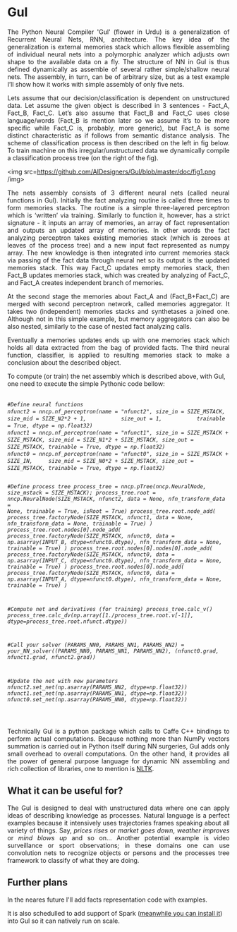 # Gul
<p align="justify">The Python Neural Compiler 'Gul' (flower in Urdu) is a generalization of Recurrent Neural Nets, RNN, architecture. The key idea of the generalization is external memories stack which allows flexible assembling of individual neural nets into a polymorphic analyzer which adjusts own shape to the available data on a fly. The structure of NN in Gul is thus defined dynamically as assemble of several rather simple/shallow neural nets. The assembly, in turn, can be of arbitrary size, but as a test example I’ll show how it works with simple assembly of only five nets.</p>
<p align="justify">Lets assume that our decision/classification is dependent on unstructured data. Let assume the given object is described in 3 sentences - Fact_A, Fact_B, Fact_C. Let’s also assume that Fact_B and Fact_C uses close language/words (Fact_B is mention later so we assume it’s to be more specific while Fact_C is, probably, more generic), but Fact_A is some distinct characteristic as if follows from semantic distance analysis. The scheme of classification process is then described on the left in fig below. To train machine on this irregular/unstructured data we dynamically compile a classification process tree (on the right of the fig).</p> 

<img src=https://github.com/AIDesigners/Gul/blob/master/doc/fig1.png /img>

<p align="justify">The nets assembly consists of 3 different neural nets (called neural functions in Gul). Initially the fact analyzing routine is called three times to form memories stacks. The routine is a simple three-layered perceptron which is ‘written’ via training. Similarly to function it, however, has a strict signature - it inputs an array of memories, an array of fact representation and outputs an updated array of memories. In other words the fact analyzing perceptron takes existing memories stack (which is zeroes at leaves of the process tree) and a new input fact represented as numpy array. The new knowledge is then integrated into current memories stack via passing of the fact data through neural net so its output is the updated memories stack. This way Fact_C updates empty memories stack, then Fact_B updates memories stack, which was created by analyzing of Fact_C, and Fact_A creates independent branch of memories.</p>
<p align="justify">At the second stage the memories about Fact_A and (Fact_B+Fact_C) are merged with second perceptron network, called memories aggregator. It takes two (independent) memories stacks and synthetases a joined one. Although not in this simple example, but memory aggregators can also be also nested, similarly to the case of nested fact analyzing calls.</p>
<p align="justify">Eventually a memories updates ends up with one memories stack which holds all data extracted from the bag of provided facts. The third neural function, classifier, is applied to resulting memories stack to make a conclusion about the described object.</p>

<p align="left">To compute (or train) the net assembly which is described above, with Gul, one need to execute the simple Pythonic code bellow:</p>
<pre><code><i>
#Define neural functions
nfunct2 = nncp.nf_perceptron(name = "nfunct2", size_in = SIZE_MSTACK,               size_mid = SIZE_N2*2 + 1,           size_out = 1,           trainable = True, dtype = np.float32)
nfunct1 = nncp.nf_perceptron(name = "nfunct1", size_in = SIZE_MSTACK + SIZE_MSTACK, size_mid = SIZE_N1*2 + SIZE_MSTACK, size_out = SIZE_MSTACK, trainable = True, dtype = np.float32)
nfunct0 = nncp.nf_perceptron(name = "nfunct0", size_in = SIZE_MSTACK + SIZE_IN,     size_mid = SIZE_N0*2 + SIZE_MSTACK, size_out = SIZE_MSTACK, trainable = True, dtype = np.float32)

#Define process tree
process_tree = nncp.pTree(nncp.NeuralNode, size_mstack = SIZE_MSTACK); 
process_tree.root = nncp.NeuralNode(SIZE_MSTACK, nfunct2, data = None, nfn_transform_data = None, trainable = True, isRoot = True)
process_tree.root.node_add( process_tree.factoryNode(SIZE_MSTACK, nfunct1, data = None, nfn_transform_data = None, trainable = True) )
process_tree.root.nodes[0].node_add( process_tree.factoryNode(SIZE_MSTACK, nfunct0, data = np.asarray(INPUT_B, dtype=nfunct0.dtype), nfn_transform_data = None, trainable = True) )
process_tree.root.nodes[0].nodes[0].node_add( process_tree.factoryNode(SIZE_MSTACK, nfunct0, data = np.asarray(INPUT_C, dtype=nfunct0.dtype), nfn_transform_data = None, trainable = True) )
process_tree.root.nodes[0].node_add( process_tree.factoryNode(SIZE_MSTACK, nfunct0, data = np.asarray(INPUT_A, dtype=nfunct0.dtype), nfn_transform_data = None, trainable = True) )

#Compute net and derivatives (for training)
process_tree.calc_v() 
process_tree.calc_dv(np.array([1./process_tree.root.v[-1]], dtype=process_tree.root.nfunct.dtype))

#Call your solver
(PARAMS_NN0, PARAMS_NN1, PARAMS_NN2) = your_NN_solver((PARAMS_NN0, PARAMS_NN1, PARAMS_NN2), (nfunct0.grad, nfunct1.grad, nfunct2.grad))

#Update the net with new parameters
nfunct2.set_net(np.asarray(PARAMS_NN2, dtype=np.float32))
nfunct1.set_net(np.asarray(PARAMS_NN1, dtype=np.float32))
nfunct0.set_net(np.asarray(PARAMS_NN0, dtype=np.float32))

</i></code></pre>


<p align="justify">Technically Gul is a python package which calls to Caffe C++ bindings to perform actual computations. Because nothing more than NumPy vectors summation is carried out in Python itself during NN surgeries, Gul adds only small overhead to overall computations. On the other hand, it provides all the power of general purpose language for dynamic NN assembling and rich collection of libraries, one to mention is <a href="http://www.nltk.org/">NLTK</a>.</p>

## What it can be useful for?

<p align="justify">The Gul is designed to deal with unstructured data where one can apply ideas of describing knowledge as processes. Natural language is a perfect examples because it intensively uses trajectories frames speaking about all variety of things. Say, <i>prices rises</i> or <i>market goes down</i>, <i>weather improves</i> or <i>mind blows up</i>  and so on… Another potential example is video surveillance or sport observations; in these domains one can use convolution nets to recognize objects or persons and the processes tree framework to classify of what they are doing.</p>

## Further plans

<p>In the neares future I'll add facts representation code with examples.</p>
<p>It is also schedulled to add support of Spark (<a href="https://github.com/AIDesigners/AIDesigners.github.io-cluster_setup">meanwhile you can install it</a>) into Gul so it can natively run on scale.</p>

